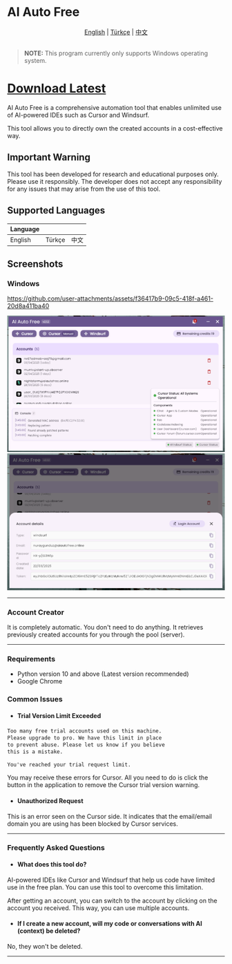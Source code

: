 # AI Auto Free

<div align="center">
  <a href="README.md">English</a> |
  <a href="README.tr.md">Türkçe</a> |
  <a href="README.cn.md">中文</a>
</div>

<br>

> **NOTE:** This program currently only supports Windows operating system.

# [Download Latest](https://github.com/kodu67/ai-auto-free/releases/latest)

AI Auto Free is a comprehensive automation tool that enables unlimited use of AI-powered IDEs such as Cursor and Windsurf.

This tool allows you to directly own the created accounts in a cost-effective way.

## Important Warning
This tool has been developed for research and educational purposes only. Please use it responsibly. The developer does not accept any responsibility for any issues that may arise from the use of this tool.

## Supported Languages

| Language |  |  |
|----------|----------|----------|
| English  | Türkçe  | 中文 |

## Screenshots

### Windows
https://github.com/user-attachments/assets/f36417b9-09c5-418f-a461-20d8a411ba40

![Res1](screenshots/r1.png)
![Res1](screenshots/r2.png)
___
### Account Creator
It is completely automatic. You don't need to do anything. It retrieves previously created accounts for you through the pool (server).
___

### Requirements
- Python version 10 and above (Latest version recommended)
- Google Chrome

### Common Issues

- #### Trial Version Limit Exceeded
```text
Too many free trial accounts used on this machine.
Please upgrade to pro. We have this limit in place
to prevent abuse. Please let us know if you believe
this is a mistake.
```

```text
You've reached your trial request limit.
```
You may receive these errors for Cursor. All you need to do is click the button in the application to remove the Cursor trial version warning.

- #### Unauthorized Request
This is an error seen on the Cursor side. It indicates that the email/email domain you are using has been blocked by Cursor services.

___
### Frequently Asked Questions
- #### What does this tool do?
AI-powered IDEs like Cursor and Windsurf that help us code have limited use in the free plan. You can use this tool to overcome this limitation.

After getting an account, you can switch to the account by clicking on the account you received. This way, you can use multiple accounts.

- #### If I create a new account, will my code or conversations with AI (context) be deleted?
No, they won't be deleted.
___
